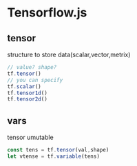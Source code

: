 # Tensorflow.js

## tensor
structure to store data(scalar,vector,metrix)


```js
// value? shape?
tf.tensor()
// you can specify
tf.scalar()
tf.tensor1d()
tf.tensor2d()
```

## vars 

tensor umutable
```js
const tens = tf.tensor(val,shape)
let vtense = tf.variable(tens)
```